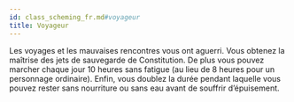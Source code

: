 ```yaml
---
id: class_scheming_fr.md#voyageur
title: Voyageur
---
```


Les voyages et les mauvaises rencontres vous ont aguerri. Vous obtenez la maîtrise des jets de sauvegarde de Constitution. De plus vous pouvez marcher chaque jour 10 heures sans fatigue (au lieu de 8 heures pour un personnage ordinaire). Enfin, vous doublez la durée pendant laquelle vous pouvez rester sans nourriture ou sans eau avant de souffrir d’épuisement.

